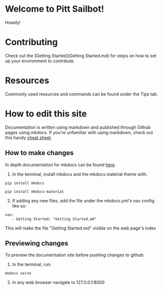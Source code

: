 # Welcome to Pitt Sailbot!
Howdy! 

# Contributing

Check out the [Getting Started](Getting Started.md) for steps on how to set up your environment to contribute.

# Resources

Commonly used resources and commands can be found under the Tips tab.

# How to edit this site
Documentation is written using markdown and published through Github pages using mkdocs. If you're unfamiliar with using markdown, check out this handy [cheat sheet](https://www.markdownguide.org/cheat-sheet/).

## How to make changes
In depth documentation for mkdocs can be found [here](https://www.mkdocs.org/user-guide/writing-your-docs/). 

1. In the terminal, install mkdocs and the mkdocs material theme with:
```console
pip install mkdocs
```
```console
pip install mkdocs-material
```
2. If adding any new files, add the file under the mkdocs.yml's nav config like so:
```
nav:
   - Getting Started: "Getting Started.md"
```

This will make the file "Getting Started.md" visible on the web page's index

## Previewing changes
To preview the documentation site before pushing changes to github:
1. In the terminal, run:
```console
mkdocs serve
```
2. In any web browser navigate to 127.0.0.1:8000
